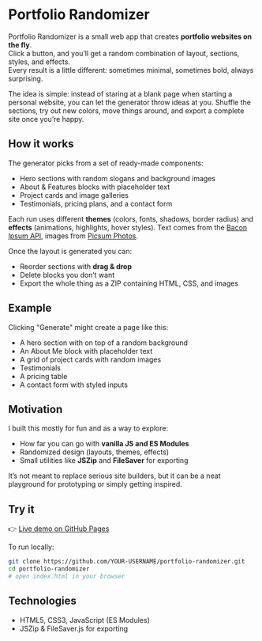 # Portfolio Randomizer

Portfolio Randomizer is a small web app that creates **portfolio websites on the fly**.  
Click a button, and you’ll get a random combination of layout, sections, styles, and effects.  
Every result is a little different: sometimes minimal, sometimes bold, always surprising.

The idea is simple: instead of staring at a blank page when starting a personal website, you can let the generator throw ideas at you. Shuffle the sections, try out new colors, move things around, and export a complete site once you’re happy.

## How it works

The generator picks from a set of ready-made components:

- Hero sections with random slogans and background images
- About & Features blocks with placeholder text
- Project cards and image galleries
- Testimonials, pricing plans, and a contact form

Each run uses different **themes** (colors, fonts, shadows, border radius) and **effects** (animations, highlights, hover styles). Text comes from the [Bacon Ipsum API](https://baconipsum.com/), images from [Picsum Photos](https://picsum.photos/).

Once the layout is generated you can:

- Reorder sections with **drag & drop**
- Delete blocks you don’t want
- Export the whole thing as a ZIP containing HTML, CSS, and images

## Example

Clicking "Generate" might create a page like this:

- A hero section with on top of a random background 
- An About Me block with placeholder text
- A grid of project cards with random images
- Testimonials
- A pricing table 
- A contact form with styled inputs

## Motivation

I built this mostly for fun and as a way to explore:

- How far you can go with **vanilla JS and ES Modules**
- Randomized design (layouts, themes, effects)
- Small utilities like **JSZip** and **FileSaver** for exporting

It’s not meant to replace serious site builders, but it can be a neat playground for prototyping or simply getting inspired.

## Try it

👉 [Live demo on GitHub Pages](https://elplak.github.io/frontend-randomizer/)

To run locally:

```bash
git clone https://github.com/YOUR-USERNAME/portfolio-randomizer.git
cd portfolio-randomizer
# open index.html in your browser
```

## Technologies
- HTML5, CSS3, JavaScript (ES Modules)
- JSZip & FileSaver.js for exporting
